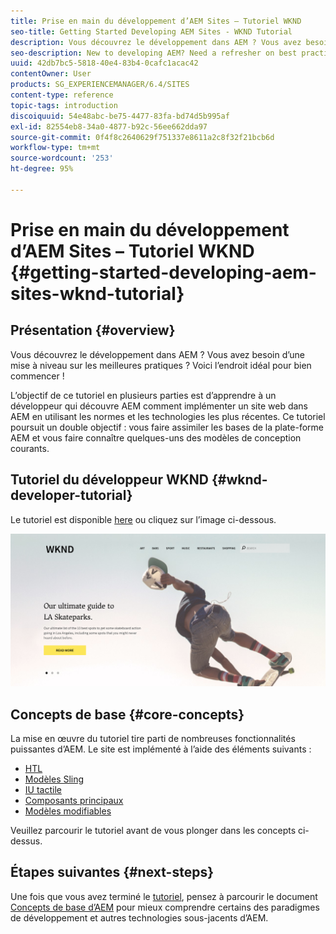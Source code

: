 ```yaml
---
title: Prise en main du développement d’AEM Sites – Tutoriel WKND
seo-title: Getting Started Developing AEM Sites - WKND Tutorial
description: Vous découvrez le développement dans AEM ? Vous avez besoin d’une mise à niveau sur les meilleures pratiques ? Voici l’endroit idéal pour bien commencer ! L’objectif de ce tutoriel en plusieurs parties est d’apprendre à un développeur qui découvre AEM comment implémenter un site web dans AEM en utilisant les normes et les technologies les plus récentes.
seo-description: New to developing AEM? Need a refresher on best practices? This is the place to start! The goal for this multi-part tutorial is to teach a developer who is new to AEM how to implement a website in AEM using the latest standards and technologies.
uuid: 42db7bc5-5818-40e4-83b4-0cafc1acac42
contentOwner: User
products: SG_EXPERIENCEMANAGER/6.4/SITES
content-type: reference
topic-tags: introduction
discoiquuid: 54e48abc-be75-4477-83fa-bd74d5b995af
exl-id: 82554eb8-34a0-4877-b92c-56ee662dda97
source-git-commit: 0f4f8c2640629f751337e8611a2c8f32f21bcb6d
workflow-type: tm+mt
source-wordcount: '253'
ht-degree: 95%

---
```


# Prise en main du développement d’AEM Sites – Tutoriel WKND {#getting-started-developing-aem-sites-wknd-tutorial}

## Présentation {#overview}

Vous découvrez le développement dans AEM ? Vous avez besoin d’une mise à niveau sur les meilleures pratiques ? Voici l’endroit idéal pour bien commencer !

L’objectif de ce tutoriel en plusieurs parties est d’apprendre à un développeur qui découvre AEM comment implémenter un site web dans AEM en utilisant les normes et les technologies les plus récentes. Ce tutoriel poursuit un double objectif : vous faire assimiler les bases de la plate-forme AEM et vous faire connaître quelques-uns des modèles de conception courants.

## Tutoriel du développeur WKND {#wknd-developer-tutorial}

Le tutoriel est disponible [here](https://experienceleague.adobe.com/docs/experience-manager-learn/getting-started-wknd-tutorial-develop/overview.html?lang=fr) ou cliquez sur l’image ci-dessous.

[![image de clic](assets/screen_shot_2018-11-23at152453.png)](https://experienceleague.adobe.com/docs/experience-manager-learn/getting-started-wknd-tutorial-develop/overview.html)

## Concepts de base {#core-concepts}

La mise en œuvre du tutoriel tire parti de nombreuses fonctionnalités puissantes d’AEM. Le site est implémenté à l’aide des éléments suivants :

* [HTL](https://helpx.adobe.com/fr/experience-manager/htl/user-guide.html)
* [Modèles Sling](https://sling.apache.org/documentation/bundles/models.html)
* [IU tactile](/help/sites-developing/touch-ui-concepts.md)
* [Composants principaux](https://experienceleague.adobe.com/docs/experience-manager-core-components/using/introduction.html?lang=fr)
* [Modèles modifiables](/help/sites-developing/page-templates-editable.md)

Veuillez parcourir le tutoriel avant de vous plonger dans les concepts ci-dessus.

## Étapes suivantes {#next-steps}

Une fois que vous avez terminé le [tutoriel](https://helpx.adobe.com/fr/experience-manager/kt/sites/using/getting-started-wknd-tutorial-develop.html), pensez à parcourir le document [Concepts de base d’AEM](/help/sites-developing/the-basics.md) pour mieux comprendre certains des paradigmes de développement et autres technologies sous-jacents d’AEM.
